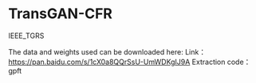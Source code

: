 # TransGAN-CFR
IEEE_TGRS


The data and weights used can be downloaded here:
Link：https://pan.baidu.com/s/1cX0a8QQrSsU-UmWDKgIJ9A 
Extraction code：gpft
